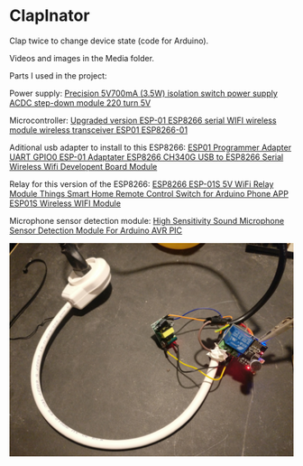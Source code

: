 # ClapInator
Clap twice to change device state (code for Arduino).

Videos and images in the Media folder.

Parts I used in the project:

Power supply:
[Precision 5V700mA (3.5W) isolation switch power supply ACDC step-down module 220 turn 5V](https://www.aliexpress.com/item/32847550534.html?spm=a2g0s.9042311.0.0.27424c4dSPT9Dn)

Microcontroller:
[Upgraded version ESP-01 ESP8266 serial WIFI wireless module wireless transceiver ESP01 ESP8266-01](https://www.aliexpress.com/item/32900849637.html?spm=a2g0s.9042311.0.0.27424c4dPUNuVY)

Aditional usb adapter to install to this ESP8266:
[ESP01 Programmer Adapter UART GPIO0 ESP-01 Adaptater ESP8266 CH340G USB to ESP8266 Serial Wireless Wifi Developent Board Module](https://www.aliexpress.com/item/32685575699.html?spm=a2g0s.9042311.0.0.27424c4dGNCX6W)

Relay for this version of the ESP8266:
[ESP8266 ESP-01S 5V WiFi Relay Module Things Smart Home Remote Control Switch for Arduino Phone APP ESP01S Wireless WIFI Module](https://www.aliexpress.com/item/32890526507.html?spm=a2g0s.9042311.0.0.27424c4dGNCX6W)

Microphone sensor detection module:
[High Sensitivity Sound Microphone Sensor Detection Module For Arduino AVR PIC](https://www.aliexpress.com/item/32547738018.html?spm=a2g0s.9042311.0.0.27424c4dlOrb2y)



![Image](Media/Images/IMG_20191206_171854.jpg?raw=true "Title")
